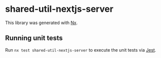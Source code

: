 # shared-util-nextjs-server

This library was generated with [Nx](https://nx.dev).

## Running unit tests

Run `nx test shared-util-nextjs-server` to execute the unit tests via [Jest](https://jestjs.io).
